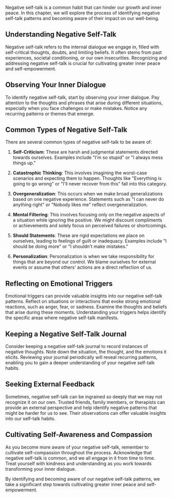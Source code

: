 
Negative self-talk is a common habit that can hinder our growth and inner peace. In this chapter, we will explore the process of identifying negative self-talk patterns and becoming aware of their impact on our well-being.

Understanding Negative Self-Talk
--------------------------------

Negative self-talk refers to the internal dialogue we engage in, filled with self-critical thoughts, doubts, and limiting beliefs. It often stems from past experiences, societal conditioning, or our own insecurities. Recognizing and addressing negative self-talk is crucial for cultivating greater inner peace and self-empowerment.

Observing Your Inner Dialogue
-----------------------------

To identify negative self-talk, start by observing your inner dialogue. Pay attention to the thoughts and phrases that arise during different situations, especially when you face challenges or make mistakes. Notice any recurring patterns or themes that emerge.

Common Types of Negative Self-Talk
----------------------------------

There are several common types of negative self-talk to be aware of:

1. **Self-Criticism**: These are harsh and judgmental statements directed towards ourselves. Examples include "I'm so stupid" or "I always mess things up."

2. **Catastrophic Thinking**: This involves imagining the worst-case scenarios and expecting them to happen. Thoughts like "Everything is going to go wrong" or "I'll never recover from this" fall into this category.

3. **Overgeneralization**: This occurs when we make broad generalizations based on one negative experience. Statements such as "I can never do anything right" or "Nobody likes me" reflect overgeneralization.

4. **Mental Filtering**: This involves focusing only on the negative aspects of a situation while ignoring the positive. We might discount compliments or achievements and solely focus on perceived failures or shortcomings.

5. **Should Statements**: These are rigid expectations we place on ourselves, leading to feelings of guilt or inadequacy. Examples include "I should be doing more" or "I shouldn't make mistakes."

6. **Personalization**: Personalization is when we take responsibility for things that are beyond our control. We blame ourselves for external events or assume that others' actions are a direct reflection of us.

Reflecting on Emotional Triggers
--------------------------------

Emotional triggers can provide valuable insights into our negative self-talk patterns. Reflect on situations or interactions that evoke strong emotional reactions, such as anger, fear, or sadness. Examine the thoughts and beliefs that arise during these moments. Understanding your triggers helps identify the specific areas where negative self-talk manifests.

Keeping a Negative Self-Talk Journal
------------------------------------

Consider keeping a negative self-talk journal to record instances of negative thoughts. Note down the situation, the thought, and the emotions it elicits. Reviewing your journal periodically will reveal recurring patterns, enabling you to gain a deeper understanding of your negative self-talk habits.

Seeking External Feedback
-------------------------

Sometimes, negative self-talk can be ingrained so deeply that we may not recognize it on our own. Trusted friends, family members, or therapists can provide an external perspective and help identify negative patterns that might be harder for us to see. Their observations can offer valuable insights into our self-talk habits.

Cultivating Self-Awareness and Compassion
-----------------------------------------

As you become more aware of your negative self-talk, remember to cultivate self-compassion throughout the process. Acknowledge that negative self-talk is common, and we all engage in it from time to time. Treat yourself with kindness and understanding as you work towards transforming your inner dialogue.

By identifying and becoming aware of our negative self-talk patterns, we take a significant step towards cultivating greater inner peace and self-empowerment.
